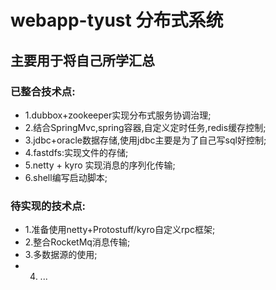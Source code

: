 # webapp-tyust 分布式系统 
## 主要用于将自己所学汇总 ##
### 已整合技术点:
   * 1.dubbox+zookeeper实现分布式服务协调治理;
   * 2.结合SpringMvc,spring容器,自定义定时任务,redis缓存控制;
   * 3.jdbc+oracle数据存储,使用jdbc主要是为了自己写sql好控制;
   * 4.fastdfs:实现文件的存储;
   * 5.netty + kyro 实现消息的序列化传输;
   * 6.shell编写启动脚本;

### 待实现的技术点:
   * 1.准备使用netty+Protostuff/kyro自定义rpc框架;
   * 2.整合RocketMq消息传输;
   * 3.多数据源的使用;
   * 4. ...